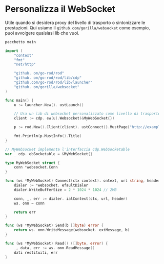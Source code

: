 # Personalizza il WebSocket

Utile quando si desidera proxy del livello di trasporto o sintonizzare le prestazioni. Qui usiamo il `github.com/gorilla/websocket` come esempio, puoi avvolgere qualsiasi lib che vuoi.

```go
pacchetto main

import (
    "context"
    "fmt"
    "net/http"

    "github. om/go-rod/rod"
    "github. om/go-rod/rod/lib/cdp"
    "github.com/go-rod/rod/lib/launcher"
    "github. om/gorilla/websocket"
)

func main() {
    u := launcher.New(). ustLaunch()

    // Usa un lib di websocket personalizzato come livello di trasporto per JSON-RPC
    client := cdp. ew(u).Websocket(&MyWebSocket{})

    p := rod.New().Client(client). ustConnect().MustPage("http://example.com")

    fmt.Println(p.MustInfo().Title)
}

// MyWebSocket implementa l'interfaccia cdp.WebSocketable
var _ cdp. ebSocketable = &MyWebSocket{}

type MyWebSocket struct {
    conn *websocket.Conn
}

func (ws *MyWebSocket) Connect(ctx context). ontext, url string, header http.Header) error {
    dialer := *websocket. efaultDialer
    dialer.WriteBufferSize = 2 * 1024 * 1024 // 2MB

    conn, _, err := dialer. ialContext(ctx, url, header)
    ws. onn = conn

    return err
}

func (ws *MyWebSocket) Send(b []byte) error {
    return ws. onn.WriteMessage(websocket. extMessage, b)
}

func (ws *MyWebSocket) Read() ([]byte, error) {
    _, data, err := ws. onn.ReadMessage()
    dati restituiti, err
}
```
